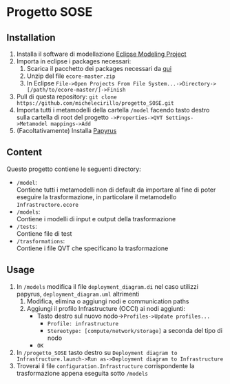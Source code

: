 # Progetto SOSE

## Installation
  
1. Installa il software di modellazione [Eclipse Modeling Project](https://projects.eclipse.org/projects/modeling)
1. Importa in eclipse i packages necessari:
    1. Scarica il pacchetto dei packages necessari da [qui](https://github.com/occiware/ecore)
    1. Unzip del file `ecore-master.zip`
    1. In Eclipse `File->Open Projects From File System...->Directory->[/path/to/ecore-master/]->Finish`
1. Pull di questa repository: `git clone https://github.com/michelecirillo/progetto_SOSE.git`
1. Importa tutti i metamodelli della cartella `/model` facendo tasto destro sulla cartella di root del progetto `->Properties->QVT Settings->Metamodel mappings->Add` 
1. (Facoltativamente) Installa [Papyrus](https://www.eclipse.org/papyrus/download.html)

## Content

Questo progetto contiene le seguenti directory:
* `/model`:  
Contiene tutti i metamodelli non di default da importare al fine di poter eseguire la trasformazione, in particolare il metamodello `Infrastructore.ecore`
* `/models`:  
Contiene i modelli di input e output della trasformazione
* `/tests`:  
Contiene file di test
* `/trasformations`:  
Contiene i file QVT che specificano la trasformazione

## Usage

1. In `/models` modifica il file `deployment_diagram.di` nel caso utilizzi papyrus, `deployment_diagram.uml` altrimenti
    1. Modifica, elimina o aggiungi nodi e communication paths
    1. Aggiungi il profilo Infrastructure (OCCI) ai nodi aggiunti:
        * Tasto destro sul nuovo nodo->`Profiles->Update profiles...`
            * `Profile: infrastructure`
            * `Stereotype: [compute/network/storage]` a seconda del tipo di nodo
        * `OK`
1. In `/progetto_SOSE` tasto destro su `Deployment diagram to Infrastructure.launch->Run as->Deployment diagram to Infrastructure`
1. Troverai il file `configuration.Infrastructure` corrispondente la trasformazione appena eseguita sotto `/models`
